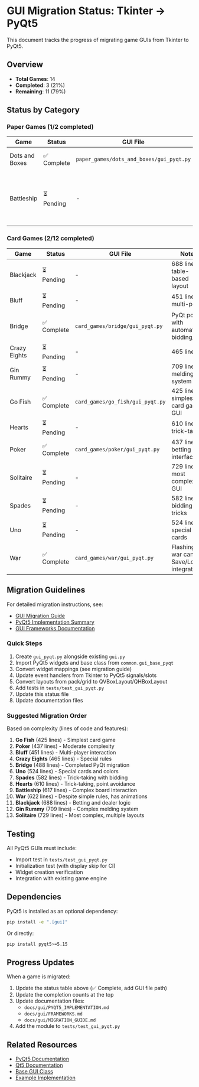 # GUI Migration Status: Tkinter → PyQt5

This document tracks the progress of migrating game GUIs from Tkinter to PyQt5.

## Overview

- **Total Games**: 14
- **Completed**: 3 (21%)
- **Remaining**: 11 (79%)

## Status by Category

### Paper Games (1/2 completed)

| Game | Status | GUI File | Notes |
| -------------- | ----------- | ---------------------------------------- | ----------------------------------------------- |
| Dots and Boxes | ✅ Complete | `paper_games/dots_and_boxes/gui_pyqt.py` | Proof of concept migration |
| Battleship | ⏳ Pending | - | Complex board with drag-and-drop ship placement |

### Card Games (2/12 completed)

| Game | Status | GUI File | Notes |
| ------------ | ---------- | -------- | --------------------------------- |
| Blackjack | ⏳ Pending | - | 688 lines, table-based layout |
| Bluff | ⏳ Pending | - | 451 lines, multi-player |
| Bridge | ✅ Complete | `card_games/bridge/gui_pyqt.py` | PyQt port with automated bidding/play |
| Crazy Eights | ⏳ Pending | - | 465 lines |
| Gin Rummy | ⏳ Pending | - | 709 lines, melding system |
| Go Fish | ✅ Complete | `card_games/go_fish/gui_pyqt.py` | 425 lines, simplest card game GUI |
| Hearts | ⏳ Pending | - | 610 lines, trick-taking |
| Poker | ✅ Complete | `card_games/poker/gui_pyqt.py` | 437 lines, betting interface |
| Solitaire | ⏳ Pending | - | 729 lines, most complex GUI |
| Spades | ⏳ Pending | - | 582 lines, bidding and tricks |
| Uno | ⏳ Pending | - | 524 lines, special cards |
| War | ✅ Complete | `card_games/war/gui_pyqt.py` | Flashing war canvas, Save/Load integration |

## Migration Guidelines

For detailed migration instructions, see:

- [GUI Migration Guide](../gui/MIGRATION_GUIDE.md)
- [PyQt5 Implementation Summary](../gui/PYQT5_IMPLEMENTATION.md)
- [GUI Frameworks Documentation](../gui/FRAMEWORKS.md)

### Quick Steps

1. Create `gui_pyqt.py` alongside existing `gui.py`
1. Import PyQt5 widgets and base class from `common.gui_base_pyqt`
1. Convert widget mappings (see migration guide)
1. Update event handlers from Tkinter to PyQt5 signals/slots
1. Convert layouts from pack/grid to QVBoxLayout/QHBoxLayout
1. Add tests in `tests/test_gui_pyqt.py`
1. Update this status file
1. Update documentation files

### Suggested Migration Order

Based on complexity (lines of code and features):

1. **Go Fish** (425 lines) - Simplest card game
1. **Poker** (437 lines) - Moderate complexity
1. **Bluff** (451 lines) - Multi-player interaction
1. **Crazy Eights** (465 lines) - Special rules
1. **Bridge** (488 lines) - Completed PyQt migration
1. **Uno** (524 lines) - Special cards and colors
1. **Spades** (582 lines) - Trick-taking with bidding
1. **Hearts** (610 lines) - Trick-taking, point avoidance
1. **Battleship** (617 lines) - Complex board interaction
1. **War** (622 lines) - Despite simple rules, has animations
1. **Blackjack** (688 lines) - Betting and dealer logic
1. **Gin Rummy** (709 lines) - Complex melding system
1. **Solitaire** (729 lines) - Most complex, multiple layouts

## Testing

All PyQt5 GUIs must include:

- Import test in `tests/test_gui_pyqt.py`
- Initialization test (with display skip for CI)
- Widget creation verification
- Integration with existing game engine

## Dependencies

PyQt5 is installed as an optional dependency:

```bash
pip install -e ".[gui]"
```

Or directly:

```bash
pip install pyqt5>=5.15
```

## Progress Updates

When a game is migrated:

1. Update the status table above (✅ Complete, add GUI file path)
1. Update the completion counts at the top
1. Update documentation files:
   - `docs/gui/PYQT5_IMPLEMENTATION.md`
   - `docs/gui/FRAMEWORKS.md`
   - `docs/gui/MIGRATION_GUIDE.md`
1. Add the module to `tests/test_gui_pyqt.py`

## Related Resources

- [PyQt5 Documentation](https://www.riverbankcomputing.com/static/Docs/PyQt5/)
- [Qt5 Documentation](https://doc.qt.io/qt-5/)
- [Base GUI Class](common/gui_base_pyqt.py)
- [Example Implementation](paper_games/dots_and_boxes/gui_pyqt.py)

